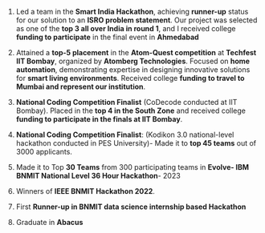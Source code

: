 1. Led a team in the __Smart India Hackathon__, achieving __runner-up__ status for our solution to an __ISRO problem statement__. Our project was selected as one of the __top 3 all over India in round 1__, and I received college __funding to participate__ in the final event in __Ahmedabad__

2. Attained a __top-5 placement__ in the __Atom-Quest competition__ at __Techfest IIT Bombay__, organized by __Atomberg Technologies__. Focused on __home automation__, demonstrating expertise in designing innovative solutions for __smart living environments__. Received college __funding to travel to Mumbai and represent our institution__.

3. __National Coding Competition Finalist__ (CoDecode conducted at IIT Bombay). Placed in the __top 4 in the South Zone__ and received college __funding to participate in the finals at IIT Bombay__.

4. __National Coding Competition Finalist__: (Kodikon 3.0 national-level hackathon conducted in PES University)- Made it to __top 45 teams__ out of 3000 applicants.

5. Made it to Top __30 Teams__ from 300 participating teams in __Evolve- IBM BNMIT National Level 36 Hour Hackathon__- 2023

6. Winners of __IEEE BNMIT Hackathon 2022__.

7. First __Runner-up in BNMIT data science internship based Hackathon__

8. Graduate in __Abacus__
